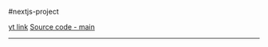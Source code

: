 #nextjs-project 

[yt link](https://youtu.be/wm5gMKuwSYk)
[Source code - main](https://github1s.com/adrianhajdin/project_next_13_ai_prompt_sharing)

-------------------------------------------------------

